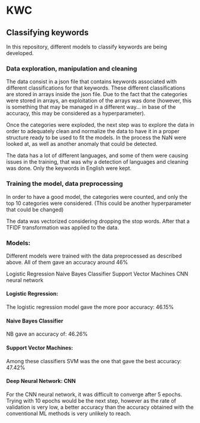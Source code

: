 # KWC


## Classifying keywords


In this repository, different models to classify keywords are being developed. 

### Data exploration, manipulation and cleaning

The data consist in a json file that contains keywords associated with different classifications for that keywords. These different classifications are stored in arrays inside the json file. Due to the fact that the categories were stored in arrays, an exploitation of the arrays was done (however, this is something that may be managed in a different way… in base of the accuracy, this may be considered as a hyperparameter).

Once the categories were exploded, the next step was to explore the data in order to adequately clean and normalize the data to have it in a proper structure ready to be used to fit the models. In the process the NaN were looked at, as well as another anomaly that could be detected.

The data has a lot of different languages, and some of them were causing issues in the training, that was why a detection of languages and cleaning was done. Only the keywords in English were kept. 


### Training the model, data preprocessing

In order to have a good model, the categories were counted, and only the top 10 categories were considered. (This could be another hyperparameter that could be changed)

The data was vectorized considering dropping the stop words. After that a TFIDF transformation was applied to the data.

### Models:

Different models were trained with the data preprocessed as described above. All of them gave an accuracy around 46%

Logistic Regression
Naive Bayes Classifier
Support Vector Machines
CNN neural network

#### Logistic Regression:

The logistic regression model gave the more poor accuracy: 46.15%

#### Naive Bayes Classifier

NB gave an accuracy of: 46.26%

#### Support Vector Machines:

Among these classifiers SVM was the one that gave the best accuracy: 47.42%


#### Deep Neural Network: CNN

For the CNN neural network, it was difficult to converge after 5 epochs. Trying with 10 epochs would be the next step, however as the rate of validation is very low, a better accuracy than the accuracy obtained with the conventional ML methods is very unlikely to reach.


